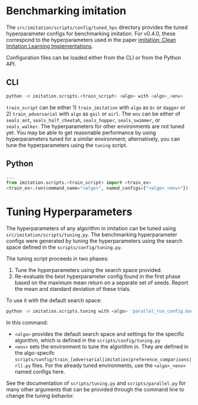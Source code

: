 # Benchmarking imitation

The `src/imitation/scripts/config/tuned_hps` directory provides the tuned hyperparameter configs for benchmarking imitation. For v0.4.0, these correspond to the hyperparameters used in the paper [imitation: Clean Imitation Learning Implementations](https://arxiv.org/abs/2211.11972).

Configuration files can be loaded either from the CLI or from the Python API.

## CLI

```bash
python -m imitation.scripts.<train_script> <algo> with <algo>_<env>
```
`train_script` can be either 1) `train_imitation` with `algo` as `bc` or `dagger` or 2) `train_adversarial`  with `algo` as `gail` or `airl`. The `env` can be either of `seals_ant`, `seals_half_cheetah`, `seals_hopper`, `seals_swimmer`, or `seals_walker`. The hyperparameters for other environments are not tuned yet. You may be able to get reasonable performance by using hyperparameters tuned for a similar environment; alternatively, you can tune the hyperparameters using the `tuning` script.

## Python

```python
...
from imitation.scripts.<train_script> import <train_ex>
<train_ex>.run(command_name="<algo>", named_configs=["<algo>_<env>"])
```

# Tuning Hyperparameters

The hyperparameters of any algorithm in imitation can be tuned using `src/imitation/scripts/tuning.py`.
The benchmarking hyperparameter configs were generated by tuning the hyperparameters using
the search space defined in the `scripts/config/tuning.py`.

The tuning script proceeds in two phases:
1. Tune the hyperparameters using the search space provided.
2. Re-evaluate the best hyperparameter config found in the first phase based on the maximum mean return on a separate set of seeds. Report the mean and standard deviation of these trials.

To use it with the default search space:
```bash
python -m imitation.scripts.tuning with <algo> 'parallel_run_config.base_named_configs=["<env>"]'
```

In this command:
- `<algo>` provides the default search space and settings for the specific algorithm, which is defined in the `scripts/config/tuning.py`
- `<env>` sets the environment to tune the algorithm in. They are defined in the algo-specifc `scripts/config/train_[adversarial|imitation|preference_comparisons|rl].py` files. For the already tuned environments, use the `<algo>_<env>` named configs here.

See the documentation of `scripts/tuning.py` and `scripts/parallel.py` for many other arguments that can be
provided through the command line to change the tuning behavior.
